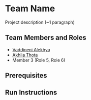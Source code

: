 # Team Name

Project description (~1 paragraph)

## Team Members and Roles

* [Vaddineni Alekhya](https://github.com/Alekhya2024/CIS641-HW2-Vaddineni)
* [Akhila Thota](https://github.com/akhilathoota6/CIS641-HW2-Thota)
* Member 3 (Role 5, Role 6)

## Prerequisites

## Run Instructions
